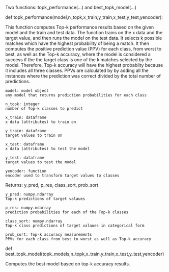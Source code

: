 Two functions: topk_performance(...) and best_topk_model(...)


def topk_performance(model,n_topk,x_train,y_train,x_test,y_test,yencoder):

This function computes Top-k performance results based on the given model and the train and test data. The function trains on the x data and the target value, and then runs the model on the test data. It selects k possible matches which have the highest probability of being a match. It then computes the positive prediction value (PPV) for each class, from worst to best, as well as the Top-k accuracy, where the model is considered a success if the the target class is one of the k matches selected by the model. Therefore, Top-k accuracy will have the highest probabiity because it includes all three classes. PPVs are calculated by by adding all the instances where the prediction was correct divided by the total number of predictions.

    model: model object
    any model that returns prediction probabilities for each class

    n_topk: integer
    number of Top-k classes to predict

    x_train: dataframe
    x data (attributes) to train on

    y_train: dataframe
    target values to train on

    x_test: dataframe
    x data (attributes) to test the model

    y_test: dataframe
    target values to test the model

    yencoder: function
    encoder used to transform target values to classes


Returns: y_pred, p_res, class_sort, prob_sort

    y_pred: numpy.ndarray
    Top-k predictions of target valaues

    p_res: numpy.ndarray
    prediction probabilities for each of the Top-k classes

    class_sort: numpy.ndarray
    Top-k class predictions of target valaues in categorical form

    prob_sort: Top-k accuracy measurements
    PPVs for each class from best to worst as well as Top-k accuracy



def best_topk_model(topk_models,n_topk,x_train,y_train,x_test,y_test,yencoder) 

Computes the best model based on top-k accuracy results.

